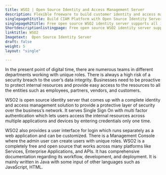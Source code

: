 ```yaml
---
title: WSO2 | Open Source Identity and Access Management Server
description: Flexible freeware to build customer identity and access management system for the business to federate identities based on open standards such as SAML, OIDC
singlepageh1title: Build CIAM Platform with Open Source Identity Server
singlepageh2title: Free open source WSO2 identity server supports all identity standards to provide authentication and expose APIs to integrate with user databases to manage identities
Shortdescriptionlistingpage: Free open source WSO2 identity server supports all identity standards to provide authentication and expose APIs to integrate with user databases to manage identities
linktitle: WSO2
Imagetext:  Open Source Identity Server
draft: false
weight: 5
layout: "single"

---
```


In the present point of digital time, there are numerous teams in different departments working with unique roles. There is always a high risk of a security breach to the user’s data integrity. Businesses need to be proactive to protect internal resources and provide easy access to the resources to all the entities such as employees, partners, vendors, and customers.

WSO2 is open source identity server that comes up with a complete identity and access management solution to provide a protective layer of security over the business’s network. It serves Single Sign On with multi factor authentication which lets users access the internal resources across multiple applications and devices by entering credentials only one time.

WSO2 also provides a user interface for login which runs separately as a web application and can be customized. There is a Management Console where the admin user can create users with unique roles. WSO2 is a completely free and open source that works across many platforms like Services, Enterprise Applications, and APIs. It has comprehensive documentation regarding its workflow, development, and deployment. It is mainly written in Java with some input of other languages such as JavaScript, HTML.
